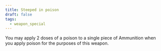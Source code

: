 ```yaml
---
title: Steeped in poison
draft: false
tags:
  - weapon_special
---
```

You may apply 2 doses of a poison to a single piece of Ammunition when you apply poison for the purposes of this weapon.